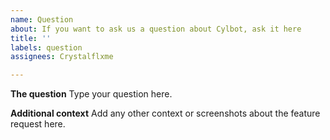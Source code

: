 ```yaml
---
name: Question
about: If you want to ask us a question about Cylbot, ask it here
title: ''
labels: question
assignees: Crystalflxme

---
```


**The question**
Type your question here.

**Additional context**
Add any other context or screenshots about the feature request here.
